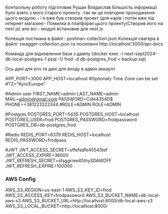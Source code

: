 Контрольну роботу підготовив Рущак Владислав
Більшість інформації було взято з мого старого проекту -так як це повторне проходження цього модулю -
і я вже був створив проект (для карів і потім вже під інтернет магазин)-
Помилка в платформі цього проекту(Створив його на next js) але всі - модулі встановив для nest js

Колекція постмана в файлі : postman-collection.json
Колекція свагера в файлі: swagger-collection.json та посиланні http://localhost:3000/api-docs

Команда для відновлення бази з дампу (docker exec -i next-sept2024-db-local-postgres-1 psql -U frod -d db-postgres_frod < backup.sql)


Ось дані для env та дані для входу в адмін аккаунт

APP_PORT=3000
APP_HOST=localhost
#Optionaly Time Zone can be set
#TZ="Kyiv/Europe"

#Admin user
FIRST_NAME=admin
LAST_NAME=admin
MAIL=admin@gmail.com
PASSWORD=Csfe4354D$
PHONE=+381223322344
#ROLE=ADMIN
ROLE=ADMIN

#Postgres
POSTGRES_PORT=5435
POSTGRES_HOST=localhost
POSTGRES_USER=frod
POSTGRES_PASSWORD=frodpassword
POSTGRES_DB=db-postgres_frod

#Redis
REDIS_PORT=6379
REDIS_HOST=localhost
REDIS_PASSWORD=frodpass

#JWT
JWT_ACCESS_SECRET=sffefsdfe45543tef
JWT_ACCESS_EXPIRE=36000
JWT_REFRESH_SECRET=sfsggrree45thySDAWDFF
JWT_REFRESH_EXPIRE=100000

### AWS Config ###
AWS_S3_REGION=us-east-1
AWS_S3_KEY_ID=frod
AWS_S3_ACCESS_KEY=frodpassword
AWS_S3_BUCKET_NAME=db-local-aws-s3
AWS_S3_BUCKET_URL=http://localhost:8000/db-local-aws-s3
AWS_S3_LOCAL_BUCKET=http://localhost:8000/